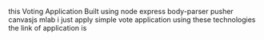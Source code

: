 this Voting Application Built using node express body-parser pusher canvasjs mlab
i just apply simple vote application using these technologies 
the link of application is 
